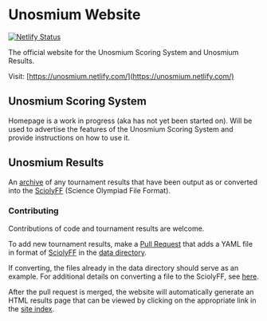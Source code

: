# Unosmium Website

[![Netlify Status](https://api.netlify.com/api/v1/badges/ff03ce31-0235-4742-b95e-389ec3ebb96a/deploy-status)](https://app.netlify.com/sites/unosmium/deploys)

The official website for the Unosmium Scoring System and Unosmium Results.

Visit: [https://unosmium.netlify.com/](https://unosmium.netlify.com/)

## Unosmium Scoring System

Homepage is a work in progress (aka has not yet been started on). Will be used
to advertise the features of the Unosmium Scoring System and provide
instructions on how to use it.

## Unosmium Results

An [archive](https://unosmium.netlify.com/results/) of any tournament results
that have been output as or converted into the
[SciolyFF](https://github.com/unosmium/sciolyff) (Science Olympiad File Format). 

### Contributing

Contributions of code and tournament results are welcome.

To add new tournament results, make a [Pull
Request](https://help.github.com/en/articles/creating-a-pull-request) that adds
a YAML file in format of [SciolyFF](https://github.com/unosmium/sciolyff) in the
[data directory](/data).

If converting, the files already in the data directory should serve as an
example. For additional details on converting a file to the SciolyFF, see
[here](https://github.com/unosmium/sciolyff-conversions).

After the pull request is merged, the website will automatically generate an
HTML results page that can be viewed by clicking on the appropriate link in the
[site index](https://unosmium.netlify.com/results/).
